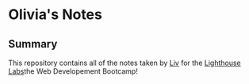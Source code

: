 # Olivia's Notes

## Summary

This repository contains all of the notes taken by [Liv](https://github.com/opower) for the [Lighthouse Labs](https://www.lighthouselabs.ca/)the Web Developement Bootcamp!


